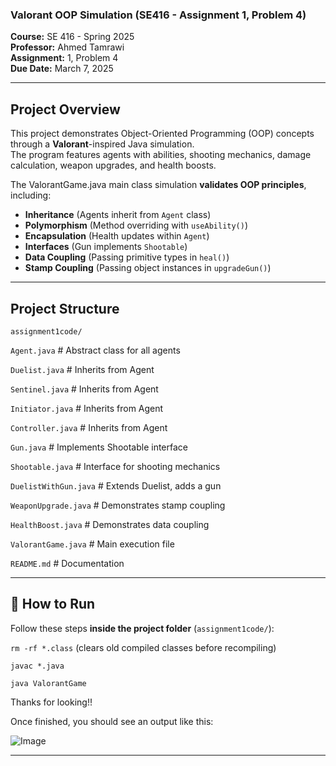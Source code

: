 ### Valorant OOP Simulation (SE416 - Assignment 1, Problem 4)

**Course:** SE 416 - Spring 2025  
**Professor:** Ahmed Tamrawi  
**Assignment:** 1, Problem 4  
**Due Date:** March 7, 2025  

---

## **Project Overview**
This project demonstrates Object-Oriented Programming (OOP) concepts through a **Valorant**-inspired Java simulation.  
The program features agents with abilities, shooting mechanics, damage calculation, weapon upgrades, and health boosts.

The ValorantGame.java main class simulation **validates OOP principles**, including:
- **Inheritance** (Agents inherit from `Agent` class)
- **Polymorphism** (Method overriding with `useAbility()`)
- **Encapsulation** (Health updates within `Agent`)
- **Interfaces** (Gun implements `Shootable`)
- **Data Coupling** (Passing primitive types in `heal()`)
- **Stamp Coupling** (Passing object instances in `upgradeGun()`)

---
## **Project Structure**

`assignment1code/`

`Agent.java`              # Abstract class for all agents

`Duelist.java`            # Inherits from Agent

`Sentinel.java`           # Inherits from Agent

`Initiator.java`          # Inherits from Agent

`Controller.java`         # Inherits from Agent

`Gun.java`                # Implements Shootable interface

`Shootable.java`          # Interface for shooting mechanics

`DuelistWithGun.java`     # Extends Duelist, adds a gun

`WeaponUpgrade.java`      # Demonstrates stamp coupling

`HealthBoost.java`        # Demonstrates data coupling

`ValorantGame.java`       # Main execution file

`README.md`               # Documentation

---


## 🚀 **How to Run**
Follow these steps **inside the project folder** (`assignment1code/`):
 
`rm -rf *.class` (clears old compiled classes before recompiling)

`javac *.java`

`java ValorantGame`

Thanks for looking!!

Once finished, you should see an output like this:

![Image](https://github.com/user-attachments/assets/0d9074a7-cbc5-4e16-89e9-3724263a1874)

---

###
